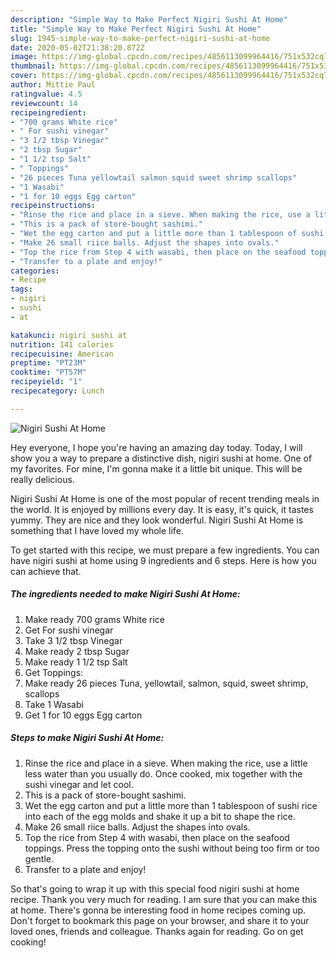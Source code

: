 ```yaml
---
description: "Simple Way to Make Perfect Nigiri Sushi At Home"
title: "Simple Way to Make Perfect Nigiri Sushi At Home"
slug: 1945-simple-way-to-make-perfect-nigiri-sushi-at-home
date: 2020-05-02T21:38:20.872Z
image: https://img-global.cpcdn.com/recipes/4856113099964416/751x532cq70/nigiri-sushi-at-home-recipe-main-photo.jpg
thumbnail: https://img-global.cpcdn.com/recipes/4856113099964416/751x532cq70/nigiri-sushi-at-home-recipe-main-photo.jpg
cover: https://img-global.cpcdn.com/recipes/4856113099964416/751x532cq70/nigiri-sushi-at-home-recipe-main-photo.jpg
author: Mittie Paul
ratingvalue: 4.5
reviewcount: 14
recipeingredient:
- "700 grams White rice"
- " For sushi vinegar"
- "3 1/2 tbsp Vinegar"
- "2 tbsp Sugar"
- "1 1/2 tsp Salt"
- " Toppings"
- "26 pieces Tuna yellowtail salmon squid sweet shrimp scallops"
- "1 Wasabi"
- "1 for 10 eggs Egg carton"
recipeinstructions:
- "Rinse the rice and place in a sieve. When making the rice, use a little less water than you usually do. Once cooked, mix together with the sushi vinegar and let cool."
- "This is a pack of store-bought sashimi."
- "Wet the egg carton and put a little more than 1 tablespoon of sushi rice into each of the egg molds and shake it up a bit to shape the rice."
- "Make 26 small riice balls. Adjust the shapes into ovals."
- "Top the rice from Step 4 with wasabi, then place on the seafood toppings. Press the topping onto the sushi without being too firm or too gentle."
- "Transfer to a plate and enjoy!"
categories:
- Recipe
tags:
- nigiri
- sushi
- at

katakunci: nigiri sushi at 
nutrition: 141 calories
recipecuisine: American
preptime: "PT23M"
cooktime: "PT57M"
recipeyield: "1"
recipecategory: Lunch

---
```



![Nigiri Sushi At Home](https://img-global.cpcdn.com/recipes/4856113099964416/751x532cq70/nigiri-sushi-at-home-recipe-main-photo.jpg)

Hey everyone, I hope you're having an amazing day today. Today, I will show you a way to prepare a distinctive dish, nigiri sushi at home. One of my favorites. For mine, I'm gonna make it a little bit unique. This will be really delicious.



Nigiri Sushi At Home is one of the most popular of recent trending meals in the world. It is enjoyed by millions every day. It is easy, it's quick, it tastes yummy. They are nice and they look wonderful. Nigiri Sushi At Home is something that I have loved my whole life.


To get started with this recipe, we must prepare a few ingredients. You can have nigiri sushi at home using 9 ingredients and 6 steps. Here is how you can achieve that.

<!--inarticleads1-->

##### The ingredients needed to make Nigiri Sushi At Home:

1. Make ready 700 grams White rice
1. Get  For sushi vinegar
1. Take 3 1/2 tbsp Vinegar
1. Make ready 2 tbsp Sugar
1. Make ready 1 1/2 tsp Salt
1. Get  Toppings:
1. Make ready 26 pieces Tuna, yellowtail, salmon, squid, sweet shrimp, scallops
1. Take 1 Wasabi
1. Get 1 for 10 eggs Egg carton




<!--inarticleads2-->

##### Steps to make Nigiri Sushi At Home:

1. Rinse the rice and place in a sieve. When making the rice, use a little less water than you usually do. Once cooked, mix together with the sushi vinegar and let cool.
1. This is a pack of store-bought sashimi.
1. Wet the egg carton and put a little more than 1 tablespoon of sushi rice into each of the egg molds and shake it up a bit to shape the rice.
1. Make 26 small riice balls. Adjust the shapes into ovals.
1. Top the rice from Step 4 with wasabi, then place on the seafood toppings. Press the topping onto the sushi without being too firm or too gentle.
1. Transfer to a plate and enjoy!




So that's going to wrap it up with this special food nigiri sushi at home recipe. Thank you very much for reading. I am sure that you can make this at home. There's gonna be interesting food in home recipes coming up. Don't forget to bookmark this page on your browser, and share it to your loved ones, friends and colleague. Thanks again for reading. Go on get cooking!
